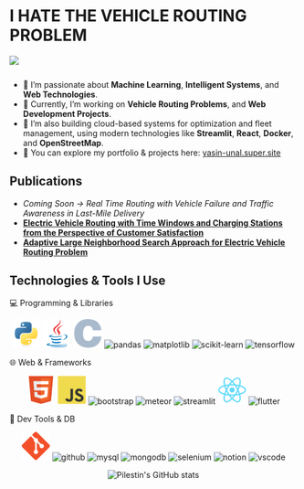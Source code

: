 # I HATE THE VEHICLE ROUTING PROBLEM                                                             

![](https://komarev.com/ghpvc/?username=Pilestin&color=blueviolet)

### 

- 👀 I’m passionate about **Machine Learning**, **Intelligent Systems**, and **Web Technologies**.
- 🌱 Currently, I’m working on **Vehicle Routing Problems**, and **Web Development Projects**.
- 🚀 I’m also building cloud-based systems for optimization and fleet management, using modern technologies like **Streamlit**, **React**, **Docker**, and **OpenStreetMap**.
- 📄 You can explore my portfolio & projects here: [yasin-unal.super.site](https://yasin-unal.super.site/)

## Publications

- *Coming Soon -> Real Time Routing with Vehicle Failure and Traffic Awareness in Last-Mile Delivery*
- [**Electric Vehicle Routing with Time Windows and Charging Stations from the Perspective of Customer Satisfaction**](https://www.mdpi.com/2076-3417/15/9/4703)
- [**Adaptive Large Neighborhood Search Approach for Electric Vehicle Routing Problem**](https://opeva.eu/wp-content/uploads/2025/01/TOK2024_Adaptive-Large-Neighborhood-Search-Approach-for-Electric-Vehicle-Routing.pdf) 


## Technologies & Tools I Use

 💻 Programming & Libraries

<p align="center">
  <img src="https://raw.githubusercontent.com/devicons/devicon/master/icons/python/python-original.svg" alt="python" width="50"/>
    <img src="https://raw.githubusercontent.com/devicons/devicon/master/icons/java/java-original.svg" alt="java" width="50"/>
    <img src="https://raw.githubusercontent.com/devicons/devicon/master/icons/c/c-original.svg" alt="c" width="50"/>
  <img src="https://cdn.worldvectorlogo.com/logos/pandas.svg" alt="pandas" width="35"/>
  <img src="https://matplotlib.org/_static/logo2.svg" alt="matplotlib" width="90"/>
  <img src="https://scikit-learn.org/stable/_static/scikit-learn-logo-small.png" alt="scikit-learn" width="90"/>
  <img src="https://www.vectorlogo.zone/logos/tensorflow/tensorflow-icon.svg" alt="tensorflow" width="50"/>
</p>

🌐 Web & Frameworks

<p align="center">
    <img src="https://raw.githubusercontent.com/devicons/devicon/master/icons/html5/html5-original.svg" alt="html" width="50"/>
    <img src="https://raw.githubusercontent.com/devicons/devicon/master/icons/javascript/javascript-original.svg" alt="js" width="50"/>
    <img src="https://getbootstrap.com/docs/5.0/assets/brand/bootstrap-logo-shadow.png" alt="bootstrap" width="70"/>
    <img src="https://release-3-0-3.docs.meteor.com/meteor-blue.png" alt="meteor" width="60"/>
    <img src="https://streamlit.io/images/brand/streamlit-logo-secondary-colormark-darktext.svg" alt="streamlit" width="100"/>
    <img src="https://raw.githubusercontent.com/devicons/devicon/master/icons/react/react-original.svg" alt="react" width="50"/>
    <img src="https://logowik.com/content/uploads/images/flutter5786.jpg" alt="flutter" width="50"/>

</p>

🔧 Dev Tools & DB

<p align="center">
  <img src="https://raw.githubusercontent.com/devicons/devicon/master/icons/git/git-original.svg" alt="git" width="50"/>
  <img src="https://github.githubassets.com/images/modules/logos_page/GitHub-Mark.png" alt="github" width="50"/>
  <img src="https://upload.wikimedia.org/wikipedia/labs/8/8e/Mysql_logo.png" alt="mysql" width="70"/>
  <img src="https://webimages.mongodb.com/_com_assets/cms/mongodb-logo-rgb-j6w271g1xn.jpg" alt="mongodb" width="100"/>
  <img src="https://upload.wikimedia.org/wikipedia/commons/d/d5/Selenium_Logo.png" alt="selenium" width="50"/>
  <img src="https://upload.wikimedia.org/wikipedia/commons/thumb/e/e9/Notion-logo.svg/2048px-Notion-logo.svg.png" alt="notion" width="50"/>
  <img src="https://code.visualstudio.com/assets/images/code-stable.png" alt="vscode" width="50"/>
</p>


<!-- Sayaç :  ![](https://komarev.com/ghpvc/?username=Pilestin) -->

<div align = "center" >
     
![Pilestin's GitHub stats](https://github-readme-stats.vercel.app/api?username=Pilestin&show_icons=true&theme=radical)

 </div>




<!-- 

 <img src="https://user-images.githubusercontent.com/56133248/175565798-a2e2eee0-17a3-43e5-9594-09519fb44a01.png" alt="flutter" style="width:75px;"/> 
<img src="https://user-images.githubusercontent.com/56133248/195909115-3d22f918-0cb5-43bf-b993-a7232eb1e67e.svg" alt="firebase" style="width:75px;"/>

 <img src="https://user-images.githubusercontent.com/56133248/195909303-b8955474-8602-466e-bbf0-cee224192419.png" alt="devcpp" style="width:75px;"/>
-->
